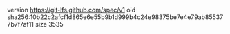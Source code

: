 version https://git-lfs.github.com/spec/v1
oid sha256:10b22c2afcf1d865e6e55b9b1d999b4c24e98375be7e4e79ab855377b7f7af11
size 3535
